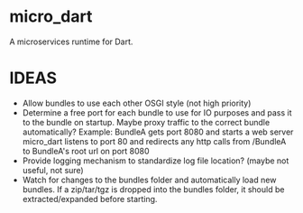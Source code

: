 # micro_dart

A microservices runtime for Dart.

IDEAS
=======
* Allow bundles to use each other OSGI style (not high priority)
* Determine a free port for each bundle to use for IO purposes and pass it to the bundle on startup.  Maybe proxy traffic to the correct bundle automatically?
Example:
BundleA gets port 8080 and starts a web server
micro_dart listens to port 80 and redirects any http calls from /BundleA to BundleA's root url on port 8080
* Provide logging mechanism to standardize log file location?  (maybe not useful, not sure)
* Watch for changes to the bundles folder and automatically load new bundles.  If a zip/tar/tgz is dropped into the bundles folder, it should be extracted/expanded before starting.
